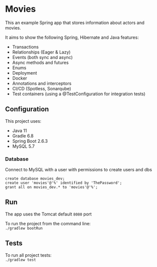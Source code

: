 # Movies

This an example Spring app that stores information about actors and movies.

It aims to show the following Spring, Hibernate and Java features:
- Transactions
- Relationships (Eager & Lazy)
- Events (both sync and async)
- Async methods and futures
- Enums
- Deployment
- Docker
- Annotations and interceptors
- CI/CD (Spotless, Sonarqube)
- Test containers (using a @TestConfiguration for integration tests)

## Configuration

This project uses:

- Java 11
- Gradle 6.8
- Spring Boot 2.6.3
- MySQL 5.7

### Database

Connect to MySQL with a user with permissions to create users and dbs

```mysql
create database movies_dev;
create user 'movies'@'%' identified by 'ThePassword';
grant all on movies_dev.* to 'movies'@'%';
```

## Run

The app uses the Tomcat default `8080` port

To run the project from the command line:\
`./gradlew bootRun`

## Tests

To run all project tests:\
`./gradlew test`
